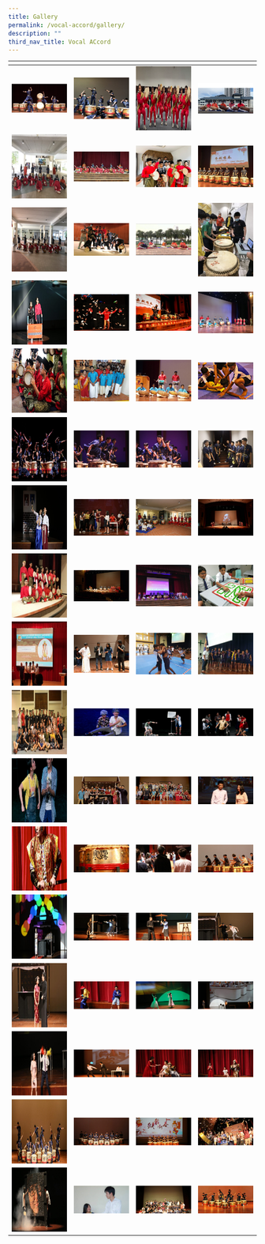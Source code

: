 ```yaml
---
title: Gallery
permalink: /vocal-accord/gallery/
description: ""
third_nav_title: Vocal ACcord
---
```

<table>
<thead>
  <tr>
    <th style="width:200px"></th>
    <th style="width:200px"></th>
    <th style="width:200px"></th>
		<th style="width:200px"></th>
  </tr>
</thead>
<tbody>
  <tr>
    <td style ="text-align:center"><a href="/images/cpa%201.png"> <img src="/images/cpa%201.png" style="width:200px"></a></td>
    <td style ="text-align:center"><a href="/images/cpa%202.jpeg"> <img src="/images/cpa%202.jpeg" style="width:200px"></a></td>
    <td style ="text-align:center"><a href="/images/cpa%203.png"> <img src="/images/cpa%203.png" style="width:200px; height: 130px"></a></td>
    <td style ="text-align:center"><a href="/images/cpa%204.png"> <img src="/images/cpa%204.png" style="width:200px"></a></td>
  </tr>
   <tr>
    <td style ="text-align:center"><a href="/images/cpa%205.jpeg"> <img src="/images/cpa%205.jpeg" style="width:200px; height: 130px"></a></td>
    <td style ="text-align:center"><a href="/images/cpa%206.jpeg"> <img src="/images/cpa%206.jpeg" style="width:200px"></a></td>
    <td style ="text-align:center"><a href="/images/cpa%207.jpeg"> <img src="/images/cpa%207.jpeg" style="width:200px"></a></td>
    <td style ="text-align:center"><a href="/images/cpa%208.jpeg"> <img src="/images/cpa%208.jpeg" style="width:200px"></a></td>
  </tr>
	<tr>
    <td style ="text-align:center"><a href="/images/cpa%209.jpeg"> <img src="/images/cpa%209.jpeg" style="width:200px; height: 130px"></a></td>
    <td style ="text-align:center"><a href="/images/cpa%2010.jpeg"> <img src="/images/cpa%2010.jpeg" style="width:200px"></a></td>
		<td style ="text-align:center"><a href="/images/cpa%2011.jpeg"> <img src="/images/cpa%2011.jpeg" style="width:200px"></a></td>
		<td style ="text-align:center"><a href="/images/cpa%2012.jpeg"> <img src="/images/cpa%2012.jpeg" style="width:200px"></a></td>
	</tr>
	<tr>
    <td style ="text-align:center"><a href="/images/cpa%2013.jpeg"> <img src="/images/cpa%2013.jpeg" style="width:200px; height: 130px"></a></td>
    <td style ="text-align:center"><a href="/images/cpa%2014.jpeg"> <img src="/images/cpa%2014.jpeg" style="width:200px"></a></td>
		<td style ="text-align:center"><a href="/images/cpa%2015.jpeg"> <img src="/images/cpa%2015.jpeg" style="width:200px"></a></td>
		<td style ="text-align:center"><a href="/images/cpa%2016.jpeg"> <img src="/images/cpa%2016.jpeg" style="width:200px"></a></td>
	</tr>
	<tr>
    <td style ="text-align:center"><a href="/images/cpa%2017.jpeg"> <img src="/images/cpa%2017.jpeg" style="width:200px; height: 130px"></a></td>
    <td style ="text-align:center"><a href="/images/cpa%2018.jpeg"> <img src="/images/cpa%2018.jpeg" style="width:200px"></a></td>
		<td style ="text-align:center"><a href="/images/cpa%2019.jpeg"> <img src="/images/cpa%2019.jpeg" style="width:200px"></a></td>
		<td style ="text-align:center"><a href="/images/cpa%2020.jpeg"> <img src="/images/cpa%2020.jpeg" style="width:200px"></a></td>
	</tr>
	<tr>
    <td style ="text-align:center"><a href="/images/cpa%2021.jpeg"> <img src="/images/cpa%2021.jpeg" style="width:200px; height: 130px"></a></td>
    <td style ="text-align:center"><a href="/images/cpa%2022.jpeg"> <img src="/images/cpa%2022.jpeg" style="width:200px"></a></td>
		<td style ="text-align:center"><a href="/images/cpa%2023.jpeg"> <img src="/images/cpa%2023.jpeg" style="width:200px"></a></td>
		<td style ="text-align:center"><a href="/images/cpa%2024.jpeg"> <img src="/images/cpa%2024.jpeg" style="width:200px"></a></td>
	</tr>
	<tr>
    <td style ="text-align:center"><a href="/images/cpa%2025.jpeg"> <img src="/images/cpa%2025.jpeg" style="width:200px; height: 130px"></a></td>
    <td style ="text-align:center"><a href="/images/cpa%2026.jpeg"> <img src="/images/cpa%2026.jpeg" style="width:200px"></a></td>
		<td style ="text-align:center"><a href="/images/cpa%2027.jpeg"> <img src="/images/cpa%2027.jpeg" style="width:200px"></a></td>
		<td style ="text-align:center"><a href="/images/cpa%2028.jpeg"> <img src="/images/cpa%2028.jpeg" style="width:200px"></a></td>
	</tr>
	<tr>
    <td style ="text-align:center"><a href="/images/cpa%2029.jpeg"> <img src="/images/cpa%2029.jpeg" style="width:200px; height: 130px"></a></td>
    <td style ="text-align:center"><a href="/images/cpa%2030.jpeg"> <img src="/images/cpa%2030.jpeg" style="width:200px"></a></td>
		<td style ="text-align:center"><a href="/images/cpa%2031.jpeg"> <img src="/images/cpa%2031.jpeg" style="width:200px"></a></td>
		<td style ="text-align:center"><a href="/images/cpa%2032.jpeg"> <img src="/images/cpa%2032.jpeg" style="width:200px"></a></td>
	</tr>
	<tr>
    <td style ="text-align:center"><a href="/images/cpa%2033.jpeg"> <img src="/images/cpa%2033.jpeg" style="width:200px; height: 130px"></a></td>
    <td style ="text-align:center"><a href="/images/cpa%2034.jpeg"> <img src="/images/cpa%2034.jpeg" style="width:200px"></a></td>
		<td style ="text-align:center"><a href="/images/cpa%2035.jpeg"> <img src="/images/cpa%2035.jpeg" style="width:200px"></a></td>
		<td style ="text-align:center"><a href="/images/cpa%2036.jpeg"> <img src="/images/cpa%2036.jpeg" style="width:200px"></a></td>
	</tr>
	<tr>
    <td style ="text-align:center"><a href="/images/cpa%2037.jpeg"> <img src="/images/cpa%2037.jpeg" style="width:200px; height: 130px"></a></td>
    <td style ="text-align:center"><a href="/images/cpa%2038.jpeg"> <img src="/images/cpa%2038.jpeg" style="width:200px"></a></td>
		<td style ="text-align:center"><a href="/images/cpa%2039.jpeg"> <img src="/images/cpa%2039.jpeg" style="width:200px"></a></td>
		<td style ="text-align:center"><a href="/images/cpa%2040.jpeg"> <img src="/images/cpa%2040.jpeg" style="width:200px"></a></td>
	</tr>
	<tr>
    <td style ="text-align:center"><a href="/images/cpa%2041.jpeg"> <img src="/images/cpa%2041.jpeg" style="width:200px; height: 130px"></a></td>
    <td style ="text-align:center"><a href="/images/cpa%2042.jpeg"> <img src="/images/cpa%2042.jpeg" style="width:200px"></a></td>
		<td style ="text-align:center"><a href="/images/cpa%2043.jpeg"> <img src="/images/cpa%2043.jpeg" style="width:200px"></a></td>
		<td style ="text-align:center"><a href="/images/cpa%2044.jpeg"> <img src="/images/cpa%2044.jpeg" style="width:200px"></a></td>
	</tr>
	<tr>
    <td style ="text-align:center"><a href="/images/cpa%2045.jpeg"> <img src="/images/cpa%2045.jpeg" style="width:200px; height: 130px"></a></td>
    <td style ="text-align:center"><a href="/images/cpa%2046.jpeg"> <img src="/images/cpa%2046.jpeg" style="width:200px"></a></td>
		<td style ="text-align:center"><a href="/images/cpa%2047.jpeg"> <img src="/images/cpa%2047.jpeg" style="width:200px"></a></td>
		<td style ="text-align:center"><a href="/images/cpa%2048.jpeg"> <img src="/images/cpa%2048.jpeg" style="width:200px"></a></td>
	</tr>
	<tr>
    <td style ="text-align:center"><a href="/images/cpa%2049.jpeg"> <img src="/images/cpa%2049.jpeg" style="width:200px; height: 130px"></a></td>
    <td style ="text-align:center"><a href="/images/cpa%2050.jpeg"> <img src="/images/cpa%2050.jpeg" style="width:200px"></a></td>
		<td style ="text-align:center"><a href="/images/cpa%2051.jpeg"> <img src="/images/cpa%2051.jpeg" style="width:200px"></a></td>
		<td style ="text-align:center"><a href="/images/cpa%2052.jpeg"> <img src="/images/cpa%2052.jpeg" style="width:200px"></a></td>
	</tr>
	<tr>
    <td style ="text-align:center"><a href="/images/cpa%2053.jpeg"> <img src="/images/cpa%2053.jpeg" style="width:200px; height: 130px"></a></td>
    <td style ="text-align:center"><a href="/images/cpa%2054.jpeg"> <img src="/images/cpa%2054.jpeg" style="width:200px"></a></td>
		<td style ="text-align:center"><a href="/images/cpa%2055.jpeg"> <img src="/images/cpa%2055.jpeg" style="width:200px"></a></td>
		<td style ="text-align:center"><a href="/images/cpa%2056.jpeg"> <img src="/images/cpa%2056.jpeg" style="width:200px"></a></td>
	</tr>
	<tr>
    <td style ="text-align:center"><a href="/images/cpa%2057.jpeg"> <img src="/images/cpa%2057.jpeg" style="width:200px; height: 130px"></a></td>
    <td style ="text-align:center"><a href="/images/cpa%2058.jpeg"> <img src="/images/cpa%2058.jpeg" style="width:200px"></a></td>
		<td style ="text-align:center"><a href="/images/cpa%2059.jpeg"> <img src="/images/cpa%2059.jpeg" style="width:200px"></a></td>
		<td style ="text-align:center"><a href="/images/cpa%2060.jpeg"> <img src="/images/cpa%2060.jpeg" style="width:200px"></a></td>
	</tr>
	<tr>
    <td style ="text-align:center"><a href="/images/cpa%2061.jpeg"> <img src="/images/cpa%2061.jpeg" style="width:200px; height: 130px"></a></td>
    <td style ="text-align:center"><a href="/images/cpa%2062.jpeg"> <img src="/images/cpa%2062.jpeg" style="width:200px"></a></td>
		<td style ="text-align:center"><a href="/images/cpa%2063.jpeg"> <img src="/images/cpa%2063.jpeg" style="width:200px"></a></td>
		<td style ="text-align:center"><a href="/images/cpa%2064.jpeg"> <img src="/images/cpa%2064.jpeg" style="width:200px"></a></td>
	</tr>
	<tr>
    <td style ="text-align:center"><a href="/images/cpa%2065.jpeg"> <img src="/images/cpa%2065.jpeg" style="width:200px; height: 130px"></a></td>
    <td style ="text-align:center"><a href="/images/cpa%2066.jpeg"> <img src="/images/cpa%2066.jpeg" style="width:200px"></a></td>
		<td style ="text-align:center"><a href="/images/cpa%2067.jpeg"> <img src="/images/cpa%2067.jpeg" style="width:200px"></a></td>
		<td style ="text-align:center"><a href="/images/cpa%2068.jpeg"> <img src="/images/cpa%2068.jpeg" style="width:200px"></a></td>
	</tr>
</tbody>
</table>